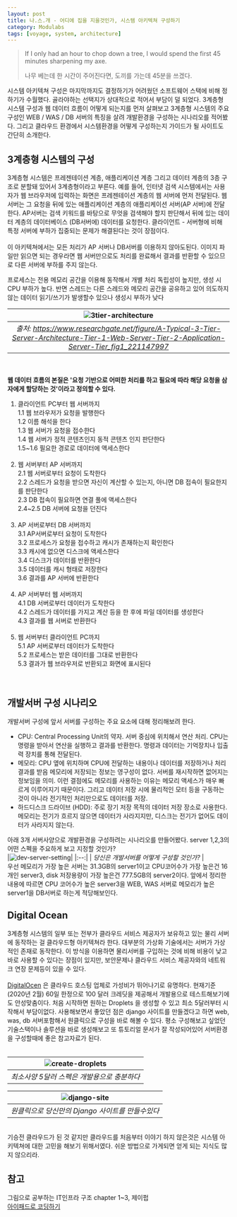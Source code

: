 ```yaml
---
layout: post
title: 나.스.개 - 어디에 집을 지을것인가, 시스템 아키텍쳐 구성하기
category: Modulabs
tags: [voyage, system, architecture]
---
```


> If I only had an hour to chop down a tree, I would spend the first 45 minutes sharpening my axe.
>
> 나무 베는데 한 시간이 주어진다면, 도끼를 가는데 45분을 쓰겠다.

시스템 아키텍쳐 구성은 마지막까지도 결정하기가 어려웠던 소프트웨어 스택에 비해 정하기가 수월했다. 골라야하는 선택지가 상대적으로 적어서 부담이 덜 되었다. 3계층형 시스템 구성과 웹 데이터 흐름이 어떻게 되는지를 먼저 살펴보고 3계층형 시스템의 주요구성인 WEB / WAS / DB 서버의 특징을 살려 개발환경을 구성하는 시나리오를 적어봤다. 그리고 클라우드 환경에서 시스템환경을 어떻게 구성하는지 가이드가 될 사이트도 간단히 소개한다.

## 3계층형 시스템의 구성

3계층형 시스템은 프레젠테이션 계층, 애플리케이션 계층 그리고 데이터 계층의 3층 구조로 분할돼 있어서 3계층형이라고 부른다. 예를 들어, 인터넷 검색 시스템에서는 사용자가 웹 브라우저에 입력하는 화면은 프레젠테이션 계층의 웹 서버에 먼저 전달된다. 웹 서버는 그 요청을 뒤에 있는 애플리케이션 계층의 애플리케이션 서버(AP 서버)에 전달한다. AP서버는 검색 키워드를 바탕으로 무엇을 검색해야 할지 판단해서 뒤에 있는 데이터 계층의 데이터베이스 (DB서버에) 데이터를 요청한다. 
 클라이언트 - 서버형에 비해 특정 서버에 부하가 집중되는 문제가 해결된다는 것이 장점이다. <br><br>이 아키텍쳐에서는 모든 처리가 AP 서버나 DB서버를 이용하지 않아도된다. 이미지 파일만 읽으면 되는 경우라면 웹 서버만으로도 처리를 완료해서 결과를 반환할 수 있으므로 다른 서버에 부하를 주지 않는다.

프로세스는 전용 메모리 공간을 이용해 동작해서 개별 처리 독립성이 높지만, 생성 시 CPU 부하가 높다.
반면 스레드는 다른 스레드와 메모리 공간을 공유하고 있어 의도하지 않는 데이터 읽기/쓰기가 발생할수 있으나 생성시 부하가 낮다 <br>

|![3tier-architecture](../images/3tier.png)|
|:--:|
| *출처: https://www.researchgate.net/figure/A-Typical-3-Tier-Server-Architecture-Tier-1-Web-Server-Tier-2-Application-Server-Tier_fig1_221147997* |
<br><br>
**웹 데이터 흐름의 본질은 '요청 기반으로 어떠한 처리를 하고 필요에 따라 해당 요청을 삼자에게 할당하는 것'이라고 정의할 수 있다.**

1. 클라이언트 PC부터 웹 서버까지<br>
   1.1 웹 브라우저가 요청을 발행한다<br>
   1.2 이름 해석을 한다<br>
   1.3 웹 서버가 요청을 접수한다<br>
   1.4 웹 서버가 정적 콘텐츠인지 동적 콘텐츠 인지 판단한다<br>
   1.5~1.6 필요한 경로로 데이터에 액세스한다<br><br>
2. 웹 서버부터 AP 서버까지<br>
   2.1 웹 서버로부터 요청이 도착한다<br>
   2.2 스레드가 요청을 받으면 자신이 계산할 수 있는지, 아니면 DB 접속이 필요한지를 판단한다<br>
   2.3 DB 접속이 필요하면 연결 풀에 액세스한다<br>
   2.4~2.5 DB 서버에 요청을 던진다<br><br>
3. AP 서버로부터 DB 서버까지<br>
   3.1 AP서버로부터 요청이 도착한다<br>
   3.2 프로세스가 요청을 접수하고 캐시가 존재하는지 확인한다<br>
   3.3 캐시에 없으면 디스크에 액세스한다<br>
   3.4 디스크가 데이터를 반환한다<br>
   3.5 데이터를 캐시 형태로 저장한다<br>
   3.6 결과를 AP 서버에 반환한다<br><br>
4. AP 서버부터 웹 서버까지<br>
   4.1 DB 서버로부터 데이터가 도착한다<br>
   4.2 스레드가 데이터를 가지고 계산 등을 한 후에 파일 데이터를 생성한다<br>
   4.3 결과를 웹 서버로 반환한다<br><br>
5. 웹 서버부터 클라이언트 PC까지<br>
   5.1 AP 서버로부터 데이터가 도착한다<br>
   5.2 프로세스는 받은 데이터를 그대로 반환한다<br>
   5.3 결과가 웹 브라우저로 반환되고 화면에 표시된다<br>
<br><br>
## 개발서버 구성 시나리오

개발서버 구성에 앞서 서버를 구성하는 주요 요소에 대해 정리해보려 한다.

  - CPU: Central Processing Unit의 약자. 서버 중심에 위치해서 연산 처리. CPU는 명령을 받아서 연산을 실행하고 결과를 반환한다. 명령과 데이터는 기억장치나 입출력 장치를 통해 전달된다. <br>
  - 메모리: CPU 옆에 위치하며 CPU에 전달하는 내용이나 데이터를 저장하거나 처리 결과를 받음 
    메모리에 저장되는 정보는 영구성이 없다. 서버를 재시작하면 없어지는 정보임을 의미. 이런 결점에도 메모리를 사용하는 이유는 메모리 액세스가 매우 빠르게 이루어지기 때문이다. 그리고 데이터 저장 시에 물리적인 모터 등을 구동하는 것이 아니라 전기적인 처리만으로도 데이터를 저장. <br>
  - 하드디스크 드라이브 (HDD): 주로 장기 저장 목적의 데이터 저장 장소로 사용한다. 메모리는 전기가 흐르지 않으면 데이터가 사라지지만, 디스크는 전기가 없어도 데이터가 사라지지 않는다. <br>

아래 3개 서버사양으로 개발환경을 구성하려는 시나리오를 만들어봤다. server 1,2,3의 어떤 스펙을 주요하게 보고 지정할 것인가? <br>
|![dev-server-setting](../images/server_secniro.png)|
|:--:|
| *당신은 개발서버를 어떻게 구성할 것인가?* |
<br>
우선 메모리가 가장 높은 서버는 31.3GB의 server1이고 CPU코어수가 가장 높은건 16개인 server3, disk 저장용량이 가장 높은건 777.5GB의 server2이다. 앞에서 정리한 내용에 따르면 CPU 코어수가 높은 server3을 WEB, WAS 서버로 메모리가 높은 server1을 DB서버로 하는게 적당해보인다.

## Digital Ocean
3계층형 시스템의 일부 또는 전부가 클라우드 서비스 제공자가 보유하고 있는 물리 서버에 동작하는 걸 클라우드형 아키텍쳐라 한다. 대부분의 가상화 기술에서는 서버가 가상적인 존재로 동작한다. 이 방식을 이용하면 물리서버를 구입하는 것에 비해 비용이 낮고 바로 사용할 수 있다는 장점이 있지만, 보안문제나 클라우드 서비스 제공자와의 네트워크 연장 문제등이 있을 수 있다. 
<br><br>[DigitalOcen](https://www.digitalocean.com/) 은 클라우드 호스팅 업체로 가성비가 뛰어나기로 유명하다. 현재기준 (2020년 2월) 60일 한정으로 100 달러 크레딧을 제공해서 개발용으로 테스트해보기에도 안성맞춤이다. 처음 시작하면 원하는 Droplets 을 생성할 수 있고 최소 5달러부터 시작해서 부담이없다. 사용해보면서 좋았던 점은 django 사이트를 만들겠다고 하면 web, was, db 서버포함해서 원클릭으로 구성을 바로 해볼 수 있다. 평소 구성해보고 싶었던 기술스택이나 솔루션을 바로 생성해보고 또 튜토리얼 문서가 잘 작성되어있어 서버환경을 구성할때에 좋은 참고자료가 된다.<br><br> 

|![create-droplets](../images/create_droplets.png)|
|:--:|
| *최소사양 5달러 스펙은 개발용으로 충분하다* |

|![django-site](../images/django_site.png)|
|:--:|
| *원클릭으로 당신만의 Django 사이트를 만들수있다* |
<br>
기승전 클라우드가 된 것 같지만 클라우드를 처음부터 이야기 하지 않은것은 시스템 아키텍쳐에 대한 고민을 해보기 위해서였다.
쉬운 방법으로 가게되면 얻게 되는 지식도 많지 않으리라.



## 참고

그림으로 공부하는 IT인프라 구조 chapter 1~3, 제이펍<br>
[아이패드로 코딩하기](https://boxnwhis.kr/2020/01/11/coding_with_ipad.html)<br> 






